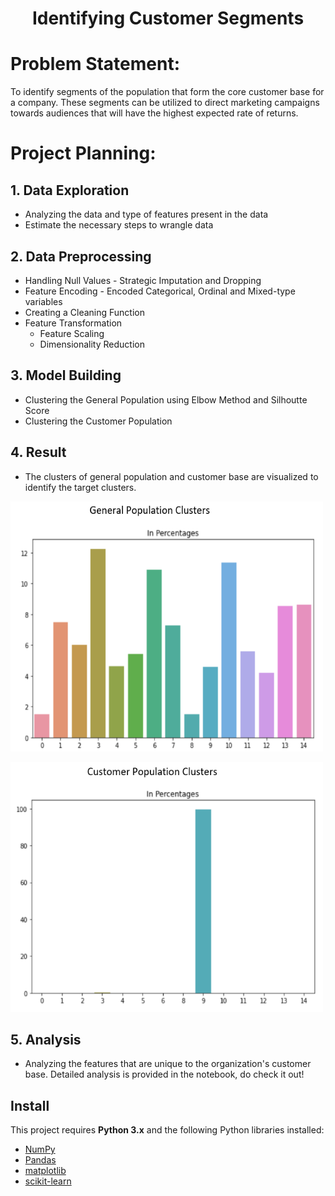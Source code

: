 <h1 align="center">Identifying Customer Segments</h1>

# Problem Statement: 

To identify segments of the population that form the core customer base for a company. These segments can be utilized to direct marketing campaigns towards audiences that will have the highest expected rate of returns.

# Project Planning:

## 1.  Data Exploration
  * Analyzing the data and type of features present in the data
  * Estimate the necessary steps to wrangle data

## 2. Data Preprocessing  
  * Handling Null Values - Strategic Imputation and Dropping
  * Feature Encoding - Encoded Categorical, Ordinal and Mixed-type variables
  * Creating a Cleaning Function
  * Feature Transformation
      - Feature Scaling
      - Dimensionality Reduction

## 3. Model Building
  * Clustering the General Population using Elbow Method and Silhoutte Score
  * Clustering the Customer Population

## 4. Result
  * The clusters of general population and customer base are visualized to identify the target clusters.  

<img
  src="https://github.com/Praveen-Samudrala/Machine-Learning-and-Data-Science/blob/main/Customer%20Segmentation/Images/General%20Population%20Cluster.png"
  alt="Customer Population Clusters"
  title="Customer Population Clusters"
  style="display: inline-block; margin: 0 auto; width:500px; height:400px"/>

<img
  src="https://github.com/Praveen-Samudrala/Machine-Learning-and-Data-Science/blob/main/Customer%20Segmentation/Images/Customer%20Cluster.png"
  alt="General Population Clusters"
  title="General Population Clusters"
  style="display: inline-block; margin: 0 auto; width:500px; height:400px"/>
  
## 5. Analysis
  * Analyzing the features that are unique to the organization's customer base. Detailed analysis is provided in the notebook, do check it out!

## Install

This project requires **Python 3.x** and the following Python libraries installed:

- [NumPy](http://www.numpy.org/)
- [Pandas](http://pandas.pydata.org)
- [matplotlib](http://matplotlib.org/)
- [scikit-learn](http://scikit-learn.org/stable/)
